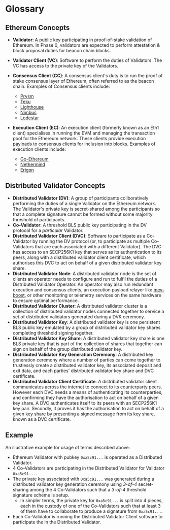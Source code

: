 # Glossary

## Ethereum Concepts

- **Validator**: A public key participating in proof-of-stake validation of Ethereum. In Phase 0, validators are expected to perform attestation & block proposal duties for beacon chain blocks.
- **Validator Client (VC)**: Software to perform the duties of Validators. The VC has access to the private key of the Validators.
- **Consensus Client (CC)**: A consensus client's duty is to run the proof of stake consensus layer of Ethereum, often referred to as the beacon chain. Examples of Consensus clients include:

  - [Prysm](https://docs.prylabs.network/docs/how-prysm-works/beacon-node)
  - [Teku](https://docs.teku.consensys.net/en/stable/)
  - [Lighthouse](https://lighthouse-book.sigmaprime.io/api-bn.html)
  - [Nimbus](https://nimbus.guide/)
  - [Lodestar](https://github.com/ChainSafe/lodestar)

- **Execution Client (EC)**: An execution client (formerly known as an Eth1 client) specialises in running the EVM and managing the transaction pool for the Ethereum network. These clients provide execution payloads to consensus clients for inclusion into blocks. Examples of execution clients include:

  - [Go-Ethereum](https://geth.ethereum.org/)
  - [Nethermind](https://docs.nethermind.io/nethermind/)
  - [Erigon](https://github.com/ledgerwatch/erigon)

## Distributed Validator Concepts

- **Distributed Validator (DV)**: A group of participants collboratively performing the duties of a single Validator on the Ethereum network. The Validator's private key is secret-shared among the participants so that a complete signature cannot be formed without some majority threshold of participants.
- **Co-Validator**: A threshold BLS public key participating in the DV protocol for a _particular_ Validator.
- **Distributed Validator Client (DVC)**: Software to participate as a Co-Validator by running the DV protocol (or, to participate as multiple Co-Validators that are each associated with a different Validator). The DVC has access to an SECP256K1 key that serves as its authentication to its peers, along with a distributed validator client certificate, which authorises this DVC to act on behalf of a given distributed validator key share.
- **Distributed Validator Node**: A distributed validator node is the set of clients an operator needs to configure and run to fulfil the duties of a Distributed Validator Operator. An operator may also run redundant execution and consensus clients, an execution payload relayer like [mev-boost](https://github.com/flashbots/mev-boost), or other monitoring or telemetry services on the same hardware to ensure optimal performance.
- **Distributed Validator Cluster**: A distributed validator cluster is a collection of distributed validator nodes connected together to service a set of distributed validators generated during a DVK ceremony.
- **Distributed Validator Key**: A distributed validator key is one persistent BLS public key emulated by a group of distributed validator key shares completing threshold signing together.
- **Distributed Validator Key Share**: A distributed validator key share is one BLS private key that is part of the collection of shares that together can sign on behalf of the group distributed validator key.
- **Distributed Validator Key Generation Ceremony**: A distributed key generation ceremony where a number of parties can come together to trustlessly create a distributed validator key, its associated deposit and exit data, and each parties' distributed validator key share and DVC certificate.
- **Distributed Validator Client Certificate**: A distributed validator client communicates across the internet to connect to its counterparty peers. However each DVC needs a means of authenticating its counterparties, and confirming they have the authorisation to act on behalf of a given key share. A DVC authenticates itself to its peers with an SECP256K1 key pair. Secondly, it proves it has the authorisation to act on behalf of a given key share by presenting a signed message from its key share, known as a DVC certificate.

## Example

An illustrative example for usage of terms described above:

- Ethereum Validator with pubkey `0xa5c91...` is operated as a Distributed Validator.
- 4 Co-Validators are participating in the Distributed Validator for Validator `0xa5c91...`.
- The private key associated with `0xa5c91...` was generated during a distributed validator key generation ceremony using _3-of-4_ secret-sharing among the 4 Co-Validators such that a _3-of-4_ threshold signature scheme is setup.
  - In simpler terms, the private key for `0xa5c91...` is split into 4 pieces, each in the custody of one of the Co-Validators such that at least 3 of them have to collaborate to produce a signature from `0xa5c91...`.
- Each Co-Validator is running the Distributed Validator Client software to participate the in the Distributed Validator.
